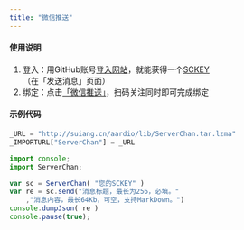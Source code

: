 ```yaml
---
title: "微信推送"
---
```


#### 使用说明

1. 登入：用GitHub账号[登入网站](http://sc.ftqq.com/?c=github&a=login)，就能获得一个[SCKEY](http://sc.ftqq.com/?c=code)（在「发送消息」页面）
2. 绑定：点击[「微信推送」](http://sc.ftqq.com/?c=wechat&a=bind)，扫码关注同时即可完成绑定

#### 示例代码

```js
_URL = "http://suiang.cn/aardio/lib/ServerChan.tar.lzma"
_IMPORTURL["ServerChan"] = _URL

import console; 
import ServerChan;

var sc = ServerChan( "您的SCKEY" )
var re = sc.send("消息标题，最长为256，必填。"
	,"消息内容，最长64Kb，可空，支持MarkDown。")
console.dumpJson( re )	
console.pause(true);
```
